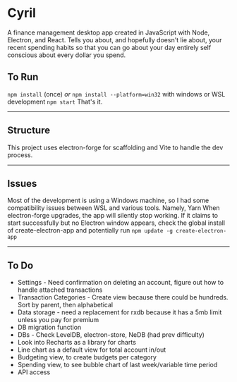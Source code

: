 # Cyril
A finance management desktop app created in JavaScript with Node, Electron, and React.
Tells you about, and hopefully doesn't lie about, your recent spending habits so that you can go about your day entirely self conscious about every dollar you spend.

## To Run
`npm install` (once) _or_ `npm install --platform=win32` with windows or WSL development
`npm start`
That's it.

---

## Structure
This project uses electron-forge for scaffolding and Vite to handle the dev process.

---

## Issues
Most of the development is using a Windows machine, so I had some compatibility issues between WSL and various tools. Namely, Yarn
When electron-forge upgrades, the app will silently stop working. If it claims to start successfully but no Electron window appears, check the global install of create-electron-app and potentially run `npm update -g create-electron-app`

---

## To Do
* Settings - Need confirmation on deleting an account, figure out how to handle attached transactions
* Transaction Categories - Create view because there could be hundreds. Sort by parent, then alphabetical
* Data storage - need a replacement for rxdb because it has a 5mb limit unless you pay for premium
* DB migration function
* DBs - Check LevelDB, electron-store, NeDB (had prev difficulty)
* Look into Recharts as a library for charts
* Line chart as a default view for total account in/out
* Budgeting view, to create budgets per category
* Spending view, to see bubble chart of last week/variable time period
* API access
